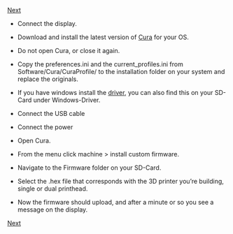 [Next](https://github.com/laydrop/i3-Berlin/wiki/Section-4.7-Wiring-the-Extruder)

-   Connect the display.

-   Download and install the latest version of [Cura](https://software.ultimaker.com/) for your OS.

-   Do not open Cura, or close it again.

-   Copy the preferences.ini and the current\_profiles.ini from Software/Cura/CuraProfile/ to the installation folder on your system and replace the originals.

-   If you have windows install the [driver](http://reprap.org/wiki/RUMBA#RUMBA_USB_Driver_for_Windows), you can also find this on your SD-Card under Windows-Driver.

-   Connect the USB cable

-   Connect the power

-   Open Cura.

-   From the menu click machine &gt; install custom firmware.

-   Navigate to the Firmware folder on your SD-Card.

-   Select the .hex file that corresponds with the 3D printer you’re building, single or dual printhead.

-   Now the firmware should upload, and after a minute or so you see a message on the display.

[Next](https://github.com/laydrop/i3-Berlin/wiki/Section-4.7-Wiring-the-Extruder)
